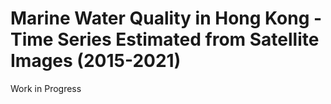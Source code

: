 # Marine Water Quality in Hong Kong - Time Series Estimated from Satellite Images (2015-2021)

Work in Progress

